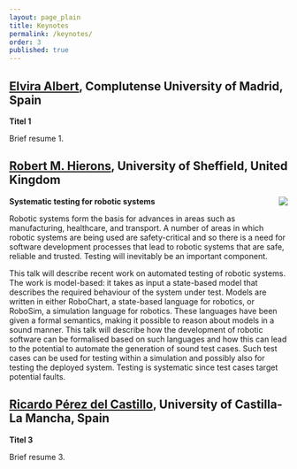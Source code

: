 ```yaml
---
layout: page_plain
title: Keynotes
permalink: /keynotes/
order: 3
published: true
---
```


## [Elvira Albert](https://costa.fdi.ucm.es/~elvira/), Complutense University of Madrid, Spain

<!-- <p style="min-height: 170px;">


<br/>

</p>

-->

**Titel 1** 

Brief resume 1.




## [Robert M. Hierons](https://sheffield.ac.uk/cs/people/academic/rob-hierons), University of Sheffield, United Kingdom

 <img src="{{ site.baseurl }}{% link assets/images/people/Rob-Hierons.jpeg %}" class="imageSpeaker" align="right"/>

<!-- <p style="min-height: 170px;">


<br/>

</p>

-->

**Systematic testing for robotic systems** 

Robotic systems form the basis for advances in areas such as manufacturing, healthcare, and transport. A number of areas in which robotic systems are being used are safety-critical and so there is a need for software development processes that lead to robotic systems that are safe, reliable and trusted. Testing will inevitably be an important component.

This talk will describe recent work on automated testing of robotic systems. The work is model-based: it takes as input a state-based model that describes the required behaviour of the system under test. Models are written in either RoboChart, a state-based language for robotics, or RoboSim, a simulation language for robotics. These languages have been given a formal semantics, making it possible to reason about models in a sound manner. This talk will describe how the development of robotic software can be formalised based on such languages and how this can lead to the potential to automate the generation of sound test cases. Such test cases can be used for testing within a simulation and possibly also for testing the deployed system. Testing is systematic since test cases target potential faults.




## [Ricardo Pérez del Castillo](https://directorio.uclm.es/persona.aspx?cod=ljw6FAsEQFZTBxXyu0dpH57wWYg5JNLhZp9qwGYAAcM=), University of Castilla-La Mancha, Spain 


<!-- <p style="min-height: 170px;">


<br/>

</p>

-->

**Titel 3** 

Brief resume 3.


